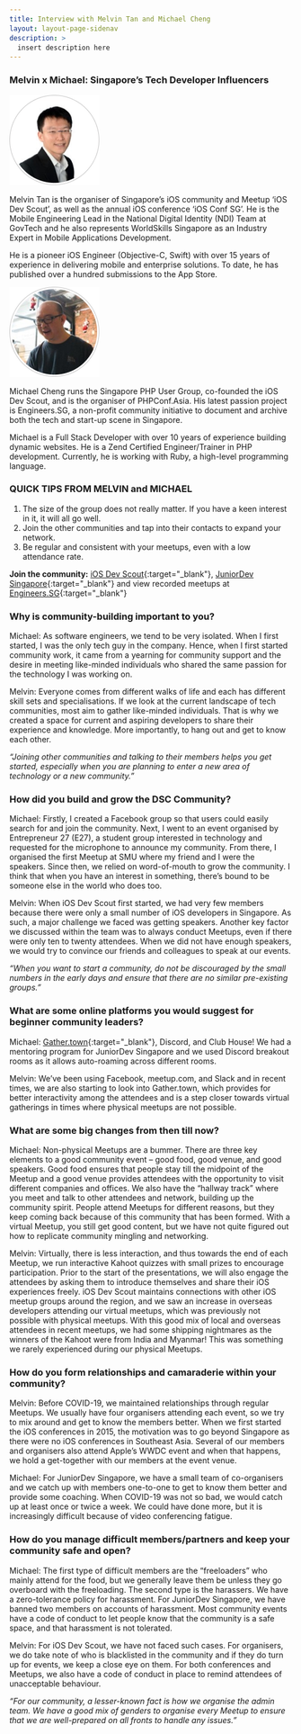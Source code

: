 ```yaml
---
title: Interview with Melvin Tan and Michael Cheng
layout: layout-page-sidenav
description: >
  insert description here
---
```


### Melvin x Michael: Singapore’s Tech Developer Influencers

<div class="card-grid-container grid-25rem">
  <div div class="sgds-card">
    <div class="sgds-card-content">
      <img class="has-text-center is-pulled-left margin" src="/assets/img/building-a-community-interview-melvin-tan.png" alt="Picture of Melvin Tan">
		<div class="has-text-justified margin--sm">
	  <p>
	    Melvin Tan is the organiser of Singapore’s iOS community and Meetup ‘iOS Dev Scout’, as well as the annual iOS conference ‘iOS Conf SG’. He is the Mobile Engineering Lead in the National Digital Identity (NDI) Team at GovTech and he also represents WorldSkills Singapore as an Industry Expert in Mobile Applications Development.
	  </p>
	  <p>
		He is a pioneer iOS Engineer (Objective-C, Swift) with over 15 years of experience in delivering mobile and enterprise solutions. To date, he has published over a hundred submissions to the App Store.
	  </p>
		</div>
	</div>
  </div>

  <div div class="sgds-card">
    <div class="sgds-card-content">
      <img class="has-text-center is-pulled-left margin" src="/assets/img/building-a-community-interview-michael-cheng.png" alt="Picture of Michael Cheng">
	  <div class="has-text-justified margin--sm">
	  <p>
	    Michael Cheng runs the Singapore PHP User Group, co-founded the iOS Dev Scout, and is the organiser of PHPConf.Asia. His latest passion project is Engineers.SG, a non-profit community initiative to document and archive both the tech and start-up scene in Singapore.
	  </p>
      <p>
    	Michael is a Full Stack Developer with over 10 years of experience building dynamic websites. He is a Zend Certified Engineer/Trainer in PHP development. Currently, he is working with Ruby, a high-level programming language.
      </p>
	  </div>
    </div>

  </div>
</div>

### QUICK TIPS FROM MELVIN and MICHAEL

1. The size of the group does not really matter. If you have a keen interest in it, it will all go well.
2. Join the other communities and tap into their contacts to expand your network.
3. Be regular and consistent with your meetups, even with a low attendance rate.

**Join the community:** [iOS Dev Scout](https://www.meetup.com/Singapore-iOS-Dev-Scout-Meetup/){:target="\_blank"}, [JuniorDev Singapore](https://www.meetup.com/Junior-Developers-Singapore/){:target="\_blank"} and view recorded meetups at [Engineers.SG](https://engineers.sg/){:target="\_blank"}

### Why is community-building important to you?

Michael: As software engineers, we tend to be very isolated. When I first started, I was the only tech guy in the company. Hence, when I first started community work, it came from a yearning for community support and the desire in meeting like-minded individuals who shared the same passion for the technology I was working on.

Melvin: Everyone comes from different walks of life and each has different skill sets and specialisations. If we look at the current landscape of tech communities, most aim to gather like-minded individuals. That is why we created a space for current and aspiring developers to share their experience and knowledge. More importantly, to hang out and get to know each other.

<p class="has-text-center"><i>“Joining other communities and talking to their members helps you get started, especially when you are planning to enter a new area of technology or a new community.”</i></p>

### How did you build and grow the DSC Community?

Michael: Firstly, I created a Facebook group so that users could easily search for and join the community. Next, I went to an event organised by Entrepreneur 27 (E27), a student group interested in technology and requested for the microphone to announce my community. From there, I organised the first Meetup at SMU where my friend and I were the speakers. Since then, we relied on word-of-mouth to grow the community. I think that when you have an interest in something, there’s bound to be someone else in the world who does too.

Melvin: When iOS Dev Scout first started, we had very few members because there were only a small number of iOS developers in Singapore. As such, a major challenge we faced was getting speakers. Another key factor we discussed within the team was to always conduct Meetups, even if there were only ten to twenty attendees. When we did not have enough speakers, we would try to convince our friends and colleagues to speak at our events.

<p class="has-text-center"><i>“When you want to start a community, do not be discouraged by the small numbers in the early days and ensure that there
are no similar pre-existing groups.”</i></p>

### What are some online platforms you would suggest for beginner community leaders?

Michael: [Gather.town](https://gather.town/){:target="\_blank"}, Discord, and Club House! We had a mentoring program for JuniorDev Singapore and we used Discord breakout rooms as it allows auto-roaming across different rooms.

Melvin: We’ve been using Facebook, meetup.com, and Slack and in recent times, we are also starting to look into Gather.town, which provides for better interactivity among the attendees and is a step closer towards virtual gatherings in times where physical meetups are not possible.

### What are some big changes from then till now?

Michael: Non-physical Meetups are a bummer. There are three key elements to a good community event – good food, good venue, and good speakers. Good food ensures that people stay till the midpoint of the Meetup and a good venue provides attendees with the opportunity to visit different companies and offices. We also have the “hallway track” where you meet and talk to other attendees and network, building up the community spirit. People attend Meetups for different reasons, but they keep coming back because of this community that has been formed. With a virtual Meetup, you still get good content, but we have not quite figured out how to replicate community mingling and networking.

Melvin: Virtually, there is less interaction, and thus towards the end of each Meetup, we run interactive Kahoot quizzes with small prizes to encourage participation. Prior to the start of the presentations, we will also engage the attendees by asking them to introduce themselves and share their iOS experiences freely. iOS Dev Scout maintains connections with other iOS meetup groups around the region, and we saw an increase in overseas developers attending our virtual meetups, which was previously not possible with physical meetups. With this good mix of local and overseas attendees in recent meetups, we had some shipping nightmares as the winners of the Kahoot were from India and Myanmar! This was something we rarely experienced during our physical Meetups.

### How do you form relationships and camaraderie within your community?

Melvin: Before COVID-19, we maintained relationships through regular Meetups. We usually have four organisers attending each event, so we try to mix around and get to know the members better. When we first started the iOS conferences in 2015, the motivation was to go beyond Singapore as there were no iOS conferences in Southeast Asia. Several of our members and organisers also attend Apple’s WWDC event and when that happens, we hold a get-together with our members at the event venue.

Michael: For JuniorDev Singapore, we have a small team of co-organisers and we catch up with members one-to-one to get to know them better and provide some coaching. When COVID-19 was not so bad, we would catch up at least once or twice a week. We could have done more, but it is increasingly difficult because of video conferencing fatigue.

### How do you manage difficult members/partners and keep your community safe and open?

Michael: The first type of difficult members are the “freeloaders” who mainly attend for the food, but we generally leave them be unless they go overboard with the freeloading. The second type is the harassers. We have a zero-tolerance policy for harassment. For JuniorDev Singapore, we have banned two members on accounts of harassment. Most community events have a code of conduct to let people know that the community is a safe space, and that harassment is not tolerated.

Melvin: For iOS Dev Scout, we have not faced such cases. For organisers, we do take note of who is blacklisted in the community and if they do turn up for events, we keep a close eye on them. For both conferences and Meetups, we also have a code of conduct in place to remind attendees of unacceptable behaviour.

<p class="has-text-center"><i>“For our community, a lesser-known fact is how we organise the admin team. We have a good mix of genders to organise every Meetup to ensure that we are well-prepared on all fronts to handle any issues.”</i></p>
